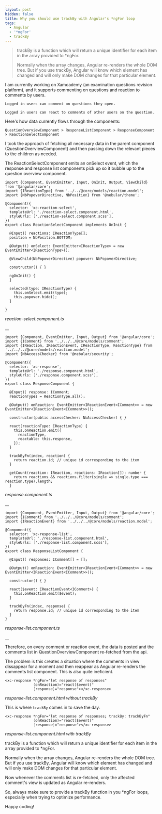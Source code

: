 ```yaml
---
layout: post
hidden: false
title: Why you should use trackBy with Angular's *ngFor loop
tags:
  - Angular
  - '*ngFor'
  - trackBy
---
```

> trackBy is a function which will return a unique identifier for each item in the array provided to *ngFor. 
>
> Normally when the array changes, Angular re-renders the whole DOM tree. But if you use trackBy, Angular will know which element has changed and will only make DOM changes for that particular element.

I am currently working on Xamcademy (an examination questions revision platform), and it supports commenting on questions and reaction to comments by users.

`Logged in users can comment on questions they open.`

`Logged in users can react to comments of other users on the question.`

Here's how data currently flows through the components:

`QuestionOverviewComponent > ResponseListComponent > ResponseComponent > ReactionSelectComponent`

I took the approach of fetching all necessary data in the parent component (QuestionOverviewComponent) and then passing down the relevant pieces to the children as needed.

The ReactionSelectComponent emits an onSelect event, which the response and response list components pick up so it bubble up to the question overview component.

```
import {Component, EventEmitter, Input, OnInit, Output, ViewChild} from '@angular/core';
import {IReactionType} from '../../@core/models/reaction.model';
import {NbPopoverDirective, NbPosition} from '@nebular/theme';

@Component({
  selector: 'xc-reaction-select',
  templateUrl: './reaction-select.component.html',
  styleUrls: ['./reaction-select.component.scss'],
})
export class ReactionSelectComponent implements OnInit {

  @Input() reactions: IReactionType[];
  position = NbPosition.BOTTOM;

  @Output() onSelect: EventEmitter<IReactionType> = new EventEmitter<IReactionType>();

  @ViewChild(NbPopoverDirective) popover: NbPopoverDirective;

  constructor() { }

  ngOnInit() {
  }

  selected(type: IReactionType) {
    this.onSelect.emit(type);
    this.popover.hide();
  }

}
```

_reaction-select.component.ts_

__

```
import {Component, EventEmitter, Input, Output} from '@angular/core';
import {IComment} from '../../../@core/models/comment';
import {IReaction, IReactionEvent, IReactionType, ReactionType} from '../../../@core/models/reaction.model';
import {NbAccessChecker} from '@nebular/security';

@Component({
  selector: 'xc-response',
  templateUrl: './response.component.html',
  styleUrls: ['./response.component.scss'],
})
export class ResponseComponent {

  @Input() response: IComment;
  reactionTypes = ReactionType.all();

  @Output() onReaction: EventEmitter<IReactionEvent<IComment>> = new EventEmitter<IReactionEvent<IComment>>();

  constructor(public accessChecker: NbAccessChecker) { }

  react(reactionType: IReactionType) {
    this.onReaction.emit({
      reactionType,
      reactable: this.response,
    });
  }

  trackByFn(index, reaction) {
    return reaction.id; // unique id corresponding to the item
  }

  getCount(reaction: IReaction, reactions: IReaction[]): number {
    return reactions && reactions.filter(single => single.type === reaction.type).length;
  }
```

_response.component.ts_

__

```
import {Component, EventEmitter, Input, Output} from '@angular/core';
import {IComment} from '../../../@core/models/comment';
import {IReactionEvent} from '../../../@core/models/reaction.model';

@Component({
  selector: 'xc-response-list',
  templateUrl: './response-list.component.html',
  styleUrls: ['./response-list.component.scss'],
})
export class ResponseListComponent {

  @Input() responses: IComment[] = [];

  @Output() onReaction: EventEmitter<IReactionEvent<IComment>> = new EventEmitter<IReactionEvent<IComment>>();

  constructor() { }

  react($event: IReactionEvent<IComment>) {
    this.onReaction.emit($event);
  }

  trackByFn(index, response) {
    return response.id; // unique id corresponding to the item
  }
}
```

_response-list.component.ts_

__

Therefore, on every comment or reaction event, the data is posted and the comments list in QuestionOverviewComponent re-fetched from the api.

The problem is this creates a situation where the comments in view dissappear for a moment and then reappear as Angular re-renders the comments list component. This is also quite ineficient.

```
<xc-response *ngFor="let response of responses"
             (onReaction)="react($event)"
             [response]="response"></xc-response>
```

_response-list.component.html without trackBy_ 



This is where `trackBy` comes in to save the day. 

```
<xc-response *ngFor="let response of responses; trackBy: trackByFn"
             (onReaction)="react($event)"
             [response]="response"></xc-response>
```

_response-list.component.html with trackBy_ 



trackBy is a function which will return a unique identifier for each item in the array provided to *ngFor. 

Normally when the array changes, Angular re-renders the whole DOM tree. But if you use trackBy, Angular will know which element has changed and will only make DOM changes for that particular element.

Now whenever the comments list is re-fetched, only the affected comment's view is updated as Angular re-renders.

So, always make sure to provide a trackBy function in you *ngFor loops, especially when trying to optimize performance.

Happy coding!
